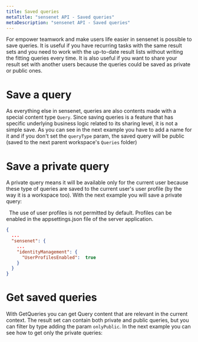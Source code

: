 ```yaml
---
title: Saved queries
metaTitle: "sensenet API - Saved queries"
metaDescription: "sensenet API - Saved queries"
---
```


For empower teamwork and make users life easier in sensenet is possible to save queries. It is useful if you have recurring tasks with the same result sets and you need to work with the up-to-date result lists without writing the fitting queries every time. It is also useful if you want to share your result set with another users because the queries could be saved as private or public ones.

# Save a query

As everything else in sensenet, queries are also contents made with a special content type `Query`. Since saving queries is a feature that has specific underlying business logic related to its sharing level, it is not a simple save. As you can see in the next example you have to add a name for it and if you don't set the `queryType` param, the saved query will be public (saved to the next parent workspace's `Queries` folder)

<tab category="collaboration" article="saved-queries" example="saveQuery" />

# Save a private query

A private query means it will be available only for the current user because these type of queries are saved to the current user's user profile (by the way it is a workspace too). With the next example you will save a private query:

<tab category="collaboration" article="saved-queries" example="savePrivateQuery" />
&nbsp;
<note severity="info">The use of user profiles is not permitted by default. Profiles can be enabled in the appsettings.json file of the server application.</note>

```json
{
  ...
  "sensenet": {
    ...
    "identityManagement": {
      "UserProfilesEnabled":  true 
    } 
  }
}
```

# Get saved queries

With GetQueries you can get Query content that are relevant in the current context. The result set can contain both private and public queries, but you can filter by type adding the param `onlyPublic`. In the next example you can see how to get only the private queries:

<tab category="collaboration" article="saved-queries" example="getSavedQueries" />
